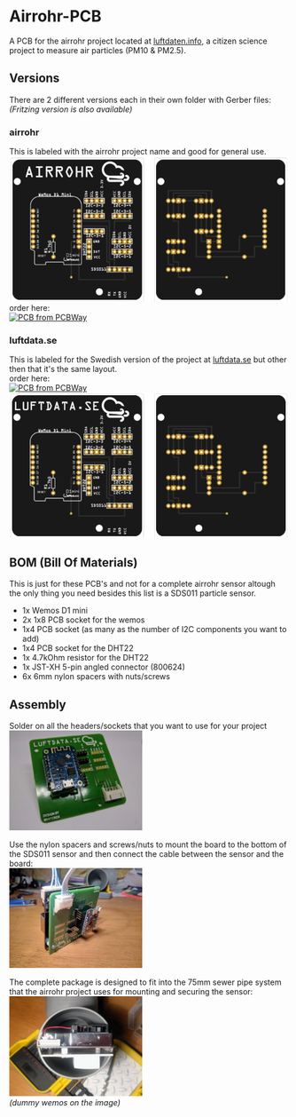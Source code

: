 # Airrohr-PCB
A PCB for the airrohr project located at [luftdaten.info](http://www.luftdaten.info), a citizen science project to measure air particles (PM10 & PM2.5).

## Versions
There are 2 different versions each in their own folder with Gerber files:<br>
*(Fritzing version is also available)*
### airrohr
This is labeled with the airrohr project name and good for general use.
<img src="assets/airrohr_screen.png"><br>
order here:<br>
<a href="https://www.pcbway.com/project/shareproject/Airrohr_pcb.html"><img src="https://www.pcbway.com/project/img/images/frompcbway.png" alt="PCB from PCBWay"></img></a>
### luftdata.se
This is labeled for the Swedish version of the project at [luftdata.se](http://www.luftdata.se) but other then that it's the same layout. <br>
order here:<br>
<a href="https://www.pcbway.com/project/shareproject/Luftdata_airrohr_pcb.html"><img src="https://www.pcbway.com/project/img/images/frompcbway.png" alt="PCB from PCBWay"></img></a>
<img src="assets/luftdata_screen.png">

## BOM (Bill Of Materials)

This is just for these PCB's and not for a complete airrohr sensor altough the only thing you need besides this list is a SDS011 particle sensor.
- 1x Wemos D1 mini
- 2x 1x8 PCB socket for the wemos
- 1x4 PCB socket (as many as the number of I2C components you want to add)
- 1x4 PCB socket for the DHT22
- 1x 4.7kOhm resistor for the DHT22
- 1x JST-XH 5-pin angled connector (800624)
- 6x 6mm nylon spacers with nuts/screws

## Assembly
Solder on all the headers/sockets that you want to use for your project<br>
<img src="assets/soldered_board.jpg" width="240px">

Use the nylon spacers and screws/nuts to mount the board to the bottom of the SDS011 sensor and then connect the cable between the sensor and the board:<br>
<img src="assets/pcb_sds011.jpg" width="240px">

The complete package is designed to fit into the 75mm sewer pipe system that the airrohr project uses for mounting and securing the sensor:<br>
<img src="assets/airrohr_pcb_pipe.jpg" width="240px"><br>
_(dummy wemos on the image)_
